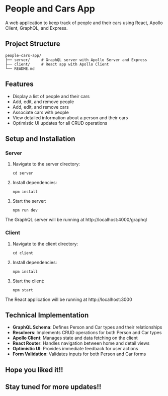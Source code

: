 # People and Cars App

A web application to keep track of people and their cars using React, Apollo Client, GraphQL, and Express.

## Project Structure

```
people-cars-app/
├── server/     # GraphQL server with Apollo Server and Express
├── client/     # React app with Apollo Client
└── README.md
```

## Features

- Display a list of people and their cars
- Add, edit, and remove people
- Add, edit, and remove cars
- Associate cars with people
- View detailed information about a person and their cars
- Optimistic UI updates for all CRUD operations

## Setup and Installation

### Server

1. Navigate to the server directory:
   ```
   cd server
   ```

2. Install dependencies:
   ```
   npm install
   ```

3. Start the server:
   ```
   npm run dev
   ```

The GraphQL server will be running at http://localhost:4000/graphql

### Client

1. Navigate to the client directory:
   ```
   cd client
   ```

2. Install dependencies:
   ```
   npm install
   ```

3. Start the client:
   ```
   npm start
   ```

The React application will be running at http://localhost:3000

## Technical Implementation

- **GraphQL Schema**: Defines Person and Car types and their relationships
- **Resolvers**: Implements CRUD operations for both Person and Car types
- **Apollo Client**: Manages state and data fetching on the client
- **React Router**: Handles navigation between home and detail views
- **Optimistic UI**: Provides immediate feedback for user actions
- **Form Validation**: Validates inputs for both Person and Car forms

## Hope you liked it!!
## Stay tuned for more updates!!